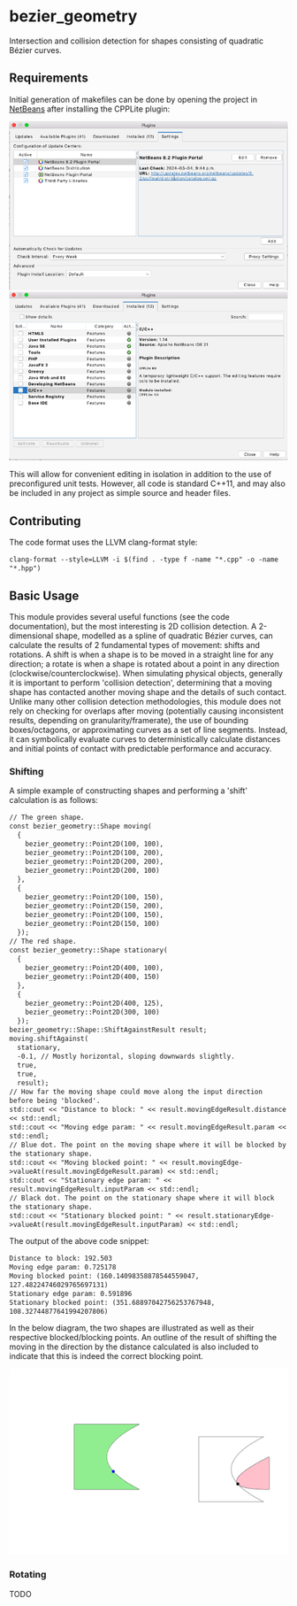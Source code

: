 # bezier_geometry
Intersection and collision detection for shapes consisting of quadratic Bézier curves.
## Requirements
Initial generation of makefiles can be done by opening the project in [NetBeans](https://netbeans.apache.org/front/main/index.html) after installing the CPPLite plugin:

![NetBeans Plugin Sources](readme_assets/netbeans_plugin_sources.png)
![NetBeans Installed Plugins](readme_assets/netbeans_installed_plugins.png)

This will allow for convenient editing in isolation in addition to the use of preconfigured unit tests. However, all code is standard C++11, and may also be included in any project as simple source and header files.
## Contributing
The code format uses the LLVM clang-format style:

    clang-format --style=LLVM -i $(find . -type f -name "*.cpp" -o -name "*.hpp")

## Basic Usage
This module provides several useful functions (see the code documentation), but the most interesting is 2D collision detection. A 2-dimensional shape, modelled as a spline of quadratic Bézier curves, can calculate the results of 2 fundamental types of movement: shifts and rotations. A shift is when a shape is to be moved in a straight line for any direction; a rotate is when a shape is rotated about a point in any direction (clockwise/counterclockwise). When simulating physical objects, generally it is important to perform 'collision detection', determining that a moving shape has contacted another moving shape and the details of such contact. Unlike many other collision detection methodologies, this module does not rely on checking for overlaps after moving (potentially causing inconsistent results, depending on granularity/framerate), the use of bounding boxes/octagons, or approximating curves as a set of line segments. Instead, it can symbolically evaluate curves to deterministically calculate distances and initial points of contact with predictable performance and accuracy.

### Shifting
A simple example of constructing shapes and performing a 'shift' calculation is as follows:

    // The green shape.
    const bezier_geometry::Shape moving(
      {
        bezier_geometry::Point2D(100, 100),
        bezier_geometry::Point2D(100, 200),
        bezier_geometry::Point2D(200, 200),
        bezier_geometry::Point2D(200, 100)
      },
      {
        bezier_geometry::Point2D(100, 150),
        bezier_geometry::Point2D(150, 200),
        bezier_geometry::Point2D(100, 150),
        bezier_geometry::Point2D(150, 100)
      });
    // The red shape.
    const bezier_geometry::Shape stationary(
      {
        bezier_geometry::Point2D(400, 100),
        bezier_geometry::Point2D(400, 150)
      },
      {
        bezier_geometry::Point2D(400, 125),
        bezier_geometry::Point2D(300, 100)
      });
    bezier_geometry::Shape::ShiftAgainstResult result;
    moving.shiftAgainst(
      stationary,
      -0.1, // Mostly horizontal, sloping downwards slightly.
      true,
      true,
      result);
    // How far the moving shape could move along the input direction before being 'blocked'.
    std::cout << "Distance to block: " << result.movingEdgeResult.distance << std::endl;
    std::cout << "Moving edge param: " << result.movingEdgeResult.param << std::endl;
    // Blue dot. The point on the moving shape where it will be blocked by the stationary shape.
    std::cout << "Moving blocked point: " << result.movingEdge->valueAt(result.movingEdgeResult.param) << std::endl;
    std::cout << "Stationary edge param: " << result.movingEdgeResult.inputParam << std::endl;
    // Black dot. The point on the stationary shape where it will block the stationary shape.
    std::cout << "Stationary blocked point: " << result.stationaryEdge->valueAt(result.movingEdgeResult.inputParam) << std::endl;

The output of the above code snippet:

    Distance to block: 192.503
    Moving edge param: 0.725178
    Moving blocked point: (160.14098358878544559047, 127.48224746029765697131)
    Stationary edge param: 0.591896
    Stationary blocked point: (351.68897042756253767948, 108.32744877641994207806)

In the below diagram, the two shapes are illustrated as well as their respective blocked/blocking points. An outline of the result of shifting the moving in the direction by the distance calculated is also included to indicate that this is indeed the correct blocking point.

![Shift Visualization](readme_assets/shift_example.png)

### Rotating
TODO